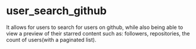 # user_search_github
It allows for users to search for users on github, while also being able to view a preview of their starred content such as: followers, repositories, the count of users(with a paginated list).

